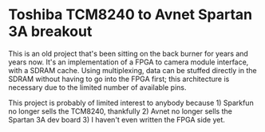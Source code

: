 Toshiba TCM8240 to Avnet Spartan 3A breakout
=======

This is an old project that's been sitting on the back burner for years and years now. It's an implementation of a FPGA to camera module interface, with a SDRAM cache. Using multiplexing, data can be stuffed directly in the SDRAM without having to go into the FPGA first; this architecture is necessary due to the limited number of available pins.

This project is probably of limited interest to anybody because 1) Sparkfun no longer sells the TCM8240, thankfully 2) Avnet no longer sells the Spartan 3A dev board 3) I haven't even written the FPGA side yet. 
